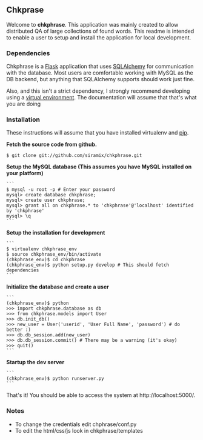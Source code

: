 ## Chkprase ##

Welcome to __chkphrase__. This application was mainly created to allow
distributed QA of large collections of found words. This readme is intended
to enable a user to setup and install the application for local development.

### Dependencies ###

Chkphrase is a [Flask](http://flask.pocoo.org/) application that uses
[SQLAlchemy](http://www.sqlalchemy.org/) for communication with the
database. Most users are comfortable working with MySQL as the DB backend,
but anything that SQLAlchemy supports should work just fine. 

Also, and this isn't a strict dependency, I strongly recommend developing
using a [virtual environment](http://pypi.python.org/pypi/virtualenv). The
documentation will assume that that's what you are doing

### Installation ###

These instructions will assume that you have installed virtualenv and
[pip](http://pypi.python.org/pypi/pip).

__Fetch the source code from github.__
    
    $ git clone git://github.com/siramix/chkphrase.git

__Setup the MySQL database (This assumes you have MySQL installed on your
   platform)__

    ```
    $ mysql -u root -p # Enter your password   
    mysql> create database chkphrase;
    mysql> create user chkphrase;   
    mysql> grant all on chkphrase.* to 'chkphrase'@'localhost' identified by 'chkphrase'   
    mysql> \q
    ```

__Setup the installation for development__

    ```
    $ virtualenv chkphrase_env
    $ source chkphrase_env/bin/activate
    (chkphrase_env)$ cd chkphrase
    (chkphrase_env)$ python setup.py develop # This should fetch dependencies
    ```

__Initialize the database and create a user__

    ```
    (chkphrase_env)$ python
    >>> import chkphrase.database as db
    >>> from chkphrase.models import User
    >>> db.init_db()
    >>> new_user = User('userid', 'User Full Name', 'password') # do better :)
    >>> db.db_session.add(new_user)
    >>> db.db_session.commit() # There may be a warning (it's okay)
    >>> quit()
    ```

__Startup the dev server__

    ```
    (chkphrase_env)$ python runserver.py
    ```

That's it! You should be able to access the system at http://localhost:5000/.

### Notes ###

* To change the credentials edit chphrase/conf.py
* To edit the html/css/js look in chkphrase/templates

